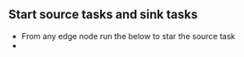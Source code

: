 ## Start source tasks and sink tasks 

- From any edge node run the below to star the source task
-



<!--stackedit_data:
eyJoaXN0b3J5IjpbMTE3ODc2NzQ2NV19
-->